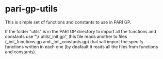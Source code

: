# pari-gp-utils
This is simple set of functions and constants to use in PARI GP.


If the folder "utils" is in the PARI GP directory to import all the functions and constants use "\r utils/_init.gp", this file reads another to files (_init_functions.gp and _init_constants.gp) that will import the specify functions written in each one (by deafault it reads all the files from functions and constants).

